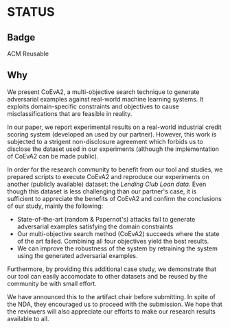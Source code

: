 # STATUS

## Badge

ACM Reusable

## Why

We present CoEvA2, a multi-objective search technique to generate adversarial examples against real-world machine learning systems. It exploits domain-specific constraints and objectives to cause misclassifications that are feasible in reality. 

In our paper, we report experimental results on a real-world industrial credit scoring system (developed an used by our partner). However, this work is subjected to a strigent non-disclosure agreement which forbids us to disclose the dataset used in our experiments (although the implementation of CoEvA2 can be made public).

In order for the research community to benefit from our tool and studies, we prepared scripts to execute CoEvA2 and reproduce our experiments on another (publicly available) dataset: the *Lending Club Loan data*. Even though this dataset is less challenging than our partner's case, it is sufficient to appreciate the benefits of CoEvA2 and confirm the conclusions of our study, mainly the following:

- State-of-the-art (random & Papernot's) attacks fail to generate adversarial examples satisfying the domain constraints
- Our multi-objective search method (CoEvA2) succeeds where the state of the art failed. Combining all four objectives yield the best results.
- We can improve the robustness of the system by retraining the system using the generated adversarial examples.

Furthermore, by providing this additional case study, we demonstrate that our tool can easily accomodate to other datasets and be reused by the community be with small effort. 

We have announced this to the artifact chair before submitting. In spite of the NDA, they encouraged us to proceed with the submission. We hope that the reviewers will also appreciate our efforts to make our research results available to all.